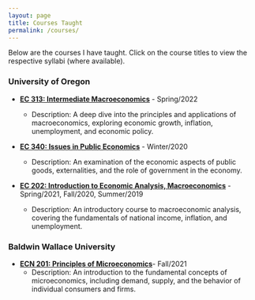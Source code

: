 ```yaml
---
layout: page
title: Courses Taught
permalink: /courses/
---
```


Below are the courses I have taught. Click on the course titles to view the respective syllabi (where available).

### University of Oregon

- [**EC 313: Intermediate Macroeconomics**](https://github.com/jakethompson92/jakethompson92.github.io/blob/master/assets/EC_313_syllabus%20(1).pdf) - Spring/2022 
  - Description: A deep dive into the principles and applications of macroeconomics, exploring economic growth, inflation, unemployment, and economic policy.

- [**EC 340: Issues in Public Economics**](https://github.com/jakethompson92/jakethompson92.github.io/blob/master/assets/EC_340_Syllabus.pdf) - Winter/2020 
  - Description: An examination of the economic aspects of public goods, externalities, and the role of government in the economy.

- [**EC 202: Introduction to Economic Analysis, Macroeconomics**](https://github.com/jakethompson92/jakethompson92.github.io/blob/master/assets/Syllabus.pdf) - Spring/2021, Fall/2020, Summer/2019 
  - Description: An introductory course to macroeconomic analysis, covering the fundamentals of national income, inflation, and unemployment.

### Baldwin Wallace University

- [**ECN 201: Principles of Microeconomics**](https://github.com/jakethompson92/jakethompson92.github.io/blob/master/assets/ECN%20201-S01%20Syllabus%20.doc.pdf)- Fall/2021 
  - Description: An introduction to the fundamental concepts of microeconomics, including demand, supply, and the behavior of individual consumers and firms.
